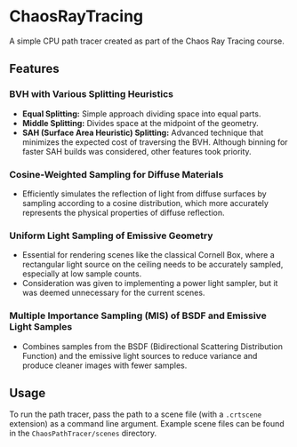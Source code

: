 # ChaosRayTracing

A simple CPU path tracer created as part of the Chaos Ray Tracing course.

## Features

### BVH with Various Splitting Heuristics
- **Equal Splitting:** Simple approach dividing space into equal parts.
- **Middle Splitting:** Divides space at the midpoint of the geometry.
- **SAH (Surface Area Heuristic) Splitting:** Advanced technique that minimizes the expected cost of traversing the BVH. Although binning for faster SAH builds was considered, other features took priority.

### Cosine-Weighted Sampling for Diffuse Materials
- Efficiently simulates the reflection of light from diffuse surfaces by sampling according to a cosine distribution, which more accurately represents the physical properties of diffuse reflection.

### Uniform Light Sampling of Emissive Geometry
- Essential for rendering scenes like the classical Cornell Box, where a rectangular light source on the ceiling needs to be accurately sampled, especially at low sample counts.
- Consideration was given to implementing a power light sampler, but it was deemed unnecessary for the current scenes.

### Multiple Importance Sampling (MIS) of BSDF and Emissive Light Samples
- Combines samples from the BSDF (Bidirectional Scattering Distribution Function) and the emissive light sources to reduce variance and produce cleaner images with fewer samples.

## Usage

To run the path tracer, pass the path to a scene file (with a `.crtscene` extension) as a command line argument. Example scene files can be found in the `ChaosPathTracer/scenes` directory.
